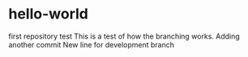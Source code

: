 # hello-world
first repository test
This is a test of how the branching works.
Adding another commit
New line for development branch